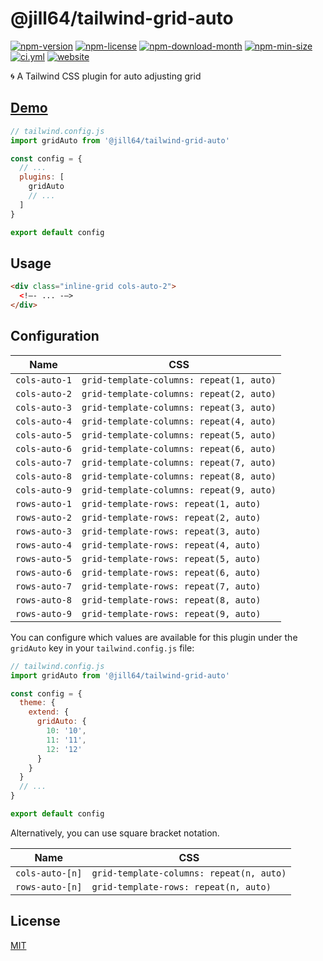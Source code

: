 <!----- BEGIN GHOST DOCS HEADER ----->

# @jill64/tailwind-grid-auto

<!----- BEGIN GHOST DOCS BADGES ----->

<a href="https://npmjs.com/package/@jill64/tailwind-grid-auto"><img src="https://img.shields.io/npm/v/@jill64/tailwind-grid-auto" alt="npm-version" /></a> <a href="https://npmjs.com/package/@jill64/tailwind-grid-auto"><img src="https://img.shields.io/npm/l/@jill64/tailwind-grid-auto" alt="npm-license" /></a> <a href="https://npmjs.com/package/@jill64/tailwind-grid-auto"><img src="https://img.shields.io/npm/dm/@jill64/tailwind-grid-auto" alt="npm-download-month" /></a> <a href="https://npmjs.com/package/@jill64/tailwind-grid-auto"><img src="https://img.shields.io/bundlephobia/min/@jill64/tailwind-grid-auto" alt="npm-min-size" /></a> <a href="https://github.com/jill64/tailwind-grid-auto/actions/workflows/ci.yml"><img src="https://github.com/jill64/tailwind-grid-auto/actions/workflows/ci.yml/badge.svg" alt="ci.yml" /></a> <a href="https://tailwind-grid-auto.jill64.dev"><img src="https://img.shields.io/website?up_message=working&down_message=down&url=https%3A%2F%2Ftailwind-grid-auto.jill64.dev" alt="website" /></a>

<!----- END GHOST DOCS BADGES ----->

🌀 A Tailwind CSS plugin for auto adjusting grid

## [Demo](https://tailwind-grid-auto.jill64.dev)

<!----- END GHOST DOCS HEADER ----->

```js:tailwind.config.js
// tailwind.config.js
import gridAuto from '@jill64/tailwind-grid-auto'

const config = {
  // ...
  plugins: [
    gridAuto
    // ...
  ]
}

export default config
```

## Usage

```html
<div class="inline-grid cols-auto-2">
  <!–- ... -–>
</div>
```

## Configuration

| Name          | CSS                                      |
| ------------- | ---------------------------------------- |
| `cols-auto-1` | `grid-template-columns: repeat(1, auto)` |
| `cols-auto-2` | `grid-template-columns: repeat(2, auto)` |
| `cols-auto-3` | `grid-template-columns: repeat(3, auto)` |
| `cols-auto-4` | `grid-template-columns: repeat(4, auto)` |
| `cols-auto-5` | `grid-template-columns: repeat(5, auto)` |
| `cols-auto-6` | `grid-template-columns: repeat(6, auto)` |
| `cols-auto-7` | `grid-template-columns: repeat(7, auto)` |
| `cols-auto-8` | `grid-template-columns: repeat(8, auto)` |
| `cols-auto-9` | `grid-template-columns: repeat(9, auto)` |
| `rows-auto-1` | `grid-template-rows: repeat(1, auto)`    |
| `rows-auto-2` | `grid-template-rows: repeat(2, auto)`    |
| `rows-auto-3` | `grid-template-rows: repeat(3, auto)`    |
| `rows-auto-4` | `grid-template-rows: repeat(4, auto)`    |
| `rows-auto-5` | `grid-template-rows: repeat(5, auto)`    |
| `rows-auto-6` | `grid-template-rows: repeat(6, auto)`    |
| `rows-auto-7` | `grid-template-rows: repeat(7, auto)`    |
| `rows-auto-8` | `grid-template-rows: repeat(8, auto)`    |
| `rows-auto-9` | `grid-template-rows: repeat(9, auto)`    |

You can configure which values are available for this plugin under the `gridAuto` key in your `tailwind.config.js` file:

```js:tailwind.config.js
// tailwind.config.js
import gridAuto from '@jill64/tailwind-grid-auto'

const config = {
  theme: {
    extend: {
      gridAuto: {
        10: '10',
        11: '11',
        12: '12'
      }
    }
  }
  // ...
}

export default config
```

Alternatively, you can use square bracket notation.

| Name            | CSS                                      |
| --------------- | ---------------------------------------- |
| `cols-auto-[n]` | `grid-template-columns: repeat(n, auto)` |
| `rows-auto-[n]` | `grid-template-rows: repeat(n, auto)`    |

<!----- BEGIN GHOST DOCS FOOTER ----->

## License

[MIT](LICENSE)

<!----- END GHOST DOCS FOOTER ----->
